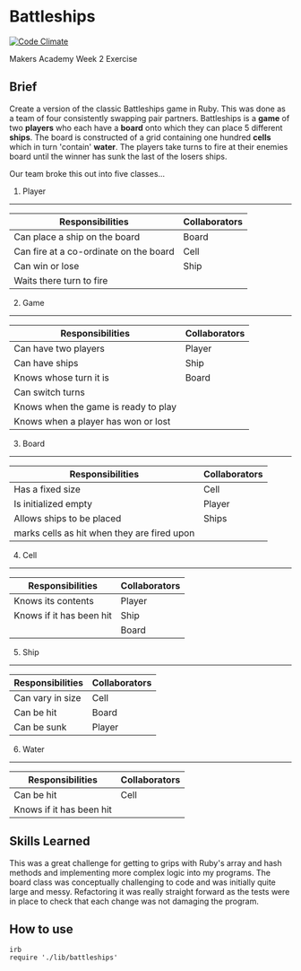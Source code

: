Battleships
===========
[![Code Climate](https://codeclimate.com/github/ralake/Battleships/badges/gpa.svg)](https://codeclimate.com/github/ralake/Battleships)

Makers Academy Week 2 Exercise

Brief
-----
Create a version of the classic Battleships game in Ruby. This was done as a team of four consistently swapping pair partners. Battleships is a **game** of two **players** who each have a **board** onto which they can place 5 different **ships**. The board is constructed of a grid containing one hundred **cells** which in turn 'contain' **water**. The players take turns to fire at their enemies board until the winner has sunk the last of the losers ships.

Our team broke this out into five classes...
 
1. Player
---------

| Responsibilities | Collaborators |
-------------------|---------------|
| Can place a ship on the board | Board |
| Can fire at a co-ordinate on the board | Cell |
| Can win or lose | Ship |
| Waits there turn to fire |

2. Game
--------

| Responsibilities | Collaborators |
-------------------|---------------|
| Can have two players | Player |
| Can have ships | Ship |
| Knows whose turn it is | Board |
| Can switch turns | |
| Knows when the game is ready to play | |
| Knows when a player has won or lost | |


3. Board
--------

| Responsibilities | Collaborators |
-------------------|---------------|
| Has a fixed size | Cell |  
| Is initialized empty | Player |
| Allows ships to be placed | Ships |
| marks cells as hit when they are fired upon | |    

4. Cell
-------

| Responsibilities | Collaborators |
-------------------|--------------
| Knows its contents | Player |          
| Knows if it has been hit | Ship |
| | Board |


5. Ship
-------

| Responsibilities | Collaborators |
-------------------|---------------|
| Can vary in size | Cell |
| Can be hit | Board |
| Can be sunk | Player |

6. Water
--------

| Responsibilities | Collaborators |
-------------------|---------------|
| Can be hit | Cell |
| Knows if it has been hit | |

Skills Learned
--------------
This was a great challenge for getting to grips with Ruby's array and hash methods and implementing more complex logic into my programs. The board class was conceptually challenging to code and was initially quite large and messy. Refactoring it was really straight forward as the tests were in place to check that each change was not damaging the program.

How to use
----------
```shell
irb
require './lib/battleships'
```



